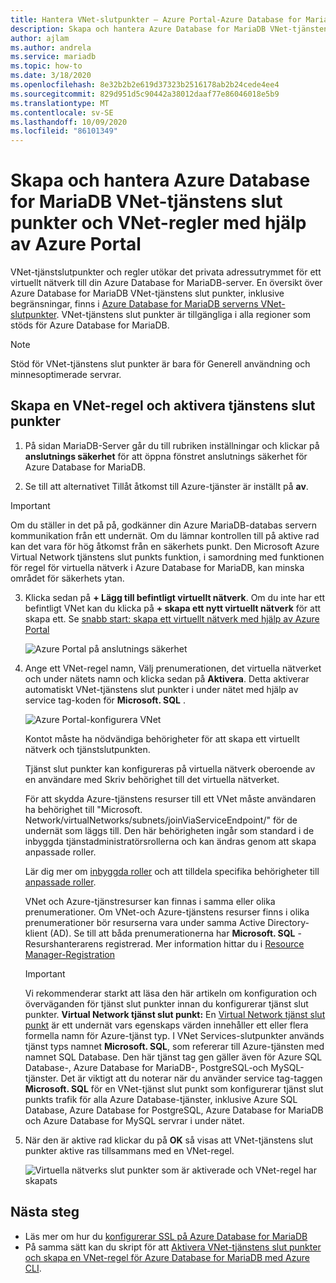 ```yaml
---
title: Hantera VNet-slutpunkter – Azure Portal-Azure Database for MariaDB
description: Skapa och hantera Azure Database for MariaDB VNet-tjänstens slut punkter och regler med hjälp av Azure Portal
author: ajlam
ms.author: andrela
ms.service: mariadb
ms.topic: how-to
ms.date: 3/18/2020
ms.openlocfilehash: 8e32b2b2e619d37323b2516178ab2b24cede4ee4
ms.sourcegitcommit: 829d951d5c90442a38012daaf77e86046018e5b9
ms.translationtype: MT
ms.contentlocale: sv-SE
ms.lasthandoff: 10/09/2020
ms.locfileid: "86101349"
---
```

# <a name="create-and-manage-azure-database-for-mariadb-vnet-service-endpoints-and-vnet-rules-by-using-the-azure-portal"></a>Skapa och hantera Azure Database for MariaDB VNet-tjänstens slut punkter och VNet-regler med hjälp av Azure Portal

VNet-tjänstslutpunkter och regler utökar det privata adressutrymmet för ett virtuellt nätverk till din Azure Database for MariaDB-server. En översikt över Azure Database for MariaDB VNet-tjänstens slut punkter, inklusive begränsningar, finns i [Azure Database for MariaDB serverns VNet-slutpunkter](concepts-data-access-security-vnet.md). VNet-tjänstens slut punkter är tillgängliga i alla regioner som stöds för Azure Database for MariaDB.

> [!NOTE]
> Stöd för VNet-tjänstens slut punkter är bara för Generell användning och minnesoptimerade servrar.

## <a name="create-a-vnet-rule-and-enable-service-endpoints"></a>Skapa en VNet-regel och aktivera tjänstens slut punkter

1. På sidan MariaDB-Server går du till rubriken inställningar och klickar på **anslutnings säkerhet** för att öppna fönstret anslutnings säkerhet för Azure Database for MariaDB.

2. Se till att alternativet Tillåt åtkomst till Azure-tjänster är inställt på **av**.

> [!Important]
> Om du ställer in det på på, godkänner din Azure MariaDB-databas servern kommunikation från ett undernät. Om du lämnar kontrollen till på aktive rad kan det vara för hög åtkomst från en säkerhets punkt. Den Microsoft Azure Virtual Network tjänstens slut punkts funktion, i samordning med funktionen för regel för virtuella nätverk i Azure Database for MariaDB, kan minska området för säkerhets ytan.

3. Klicka sedan på **+ Lägg till befintligt virtuellt nätverk**. Om du inte har ett befintligt VNet kan du klicka på **+ skapa ett nytt virtuellt nätverk** för att skapa ett. Se [snabb start: skapa ett virtuellt nätverk med hjälp av Azure Portal](../virtual-network/quick-create-portal.md)

   ![Azure Portal på anslutnings säkerhet](./media/howto-manage-vnet-portal/1-connection-security.png)

4. Ange ett VNet-regel namn, Välj prenumerationen, det virtuella nätverket och under nätets namn och klicka sedan på **Aktivera**. Detta aktiverar automatiskt VNet-tjänstens slut punkter i under nätet med hjälp av service tag-koden för **Microsoft. SQL** .

   ![Azure Portal-konfigurera VNet](./media/howto-manage-vnet-portal/2-configure-vnet.png)

   Kontot måste ha nödvändiga behörigheter för att skapa ett virtuellt nätverk och tjänstslutpunkten.

   Tjänst slut punkter kan konfigureras på virtuella nätverk oberoende av en användare med Skriv behörighet till det virtuella nätverket.
    
   För att skydda Azure-tjänstens resurser till ett VNet måste användaren ha behörighet till "Microsoft. Network/virtualNetworks/subnets/joinViaServiceEndpoint/" för de undernät som läggs till. Den här behörigheten ingår som standard i de inbyggda tjänstadministratörsrollerna och kan ändras genom att skapa anpassade roller.
    
   Lär dig mer om [inbyggda roller](https://docs.microsoft.com/azure/active-directory/role-based-access-built-in-roles) och att tilldela specifika behörigheter till [anpassade roller](https://docs.microsoft.com/azure/active-directory/role-based-access-control-custom-roles).
    
   VNet och Azure-tjänstresurser kan finnas i samma eller olika prenumerationer. Om VNet-och Azure-tjänstens resurser finns i olika prenumerationer bör resurserna vara under samma Active Directory-klient (AD). Se till att båda prenumerationerna har **Microsoft. SQL** -Resurshanterarens registrerad. Mer information hittar du i [Resource Manager-Registration][resource-manager-portal]

   > [!IMPORTANT]
   > Vi rekommenderar starkt att läsa den här artikeln om konfiguration och överväganden för tjänst slut punkter innan du konfigurerar tjänst slut punkter. **Virtual Network tjänst slut punkt:** En [Virtual Network tjänst slut punkt](../virtual-network/virtual-network-service-endpoints-overview.md) är ett undernät vars egenskaps värden innehåller ett eller flera formella namn för Azure-tjänst typ. I VNet Services-slutpunkter används tjänst typs namnet **Microsoft. SQL**, som refererar till Azure-tjänsten med namnet SQL Database. Den här tjänst tag gen gäller även för Azure SQL Database-, Azure Database for MariaDB-, PostgreSQL-och MySQL-tjänster. Det är viktigt att du noterar när du använder service tag-taggen **Microsoft. SQL** för en VNet-tjänst slut punkt som konfigurerar tjänst slut punkts trafik för alla Azure Database-tjänster, inklusive Azure SQL Database, Azure Database for PostgreSQL, Azure Database for MariaDB och Azure Database for MySQL servrar i under nätet.
   > 

5. När den är aktive rad klickar du på **OK** så visas att VNet-tjänstens slut punkter aktive ras tillsammans med en VNet-regel.

   ![Virtuella nätverks slut punkter som är aktiverade och VNet-regel har skapats](./media/howto-manage-vnet-portal/3-vnet-service-endpoints-enabled-vnet-rule-created.png)

## <a name="next-steps"></a>Nästa steg
- Läs mer om hur du [konfigurerar SSL på Azure Database for MariaDB](howto-configure-ssl.md)
- På samma sätt kan du skript för att [Aktivera VNet-tjänstens slut punkter och skapa en VNet-regel för Azure Database for MariaDB med Azure CLI](howto-manage-vnet-cli.md).

<!-- Link references, to text, Within this same GitHub repo. --> 
[resource-manager-portal]: ../azure-resource-manager/management/resource-providers-and-types.md